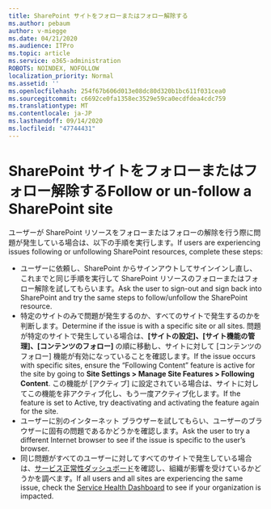 ```yaml
---
title: SharePoint サイトをフォローまたはフォロー解除する
ms.author: pebaum
author: v-miegge
ms.date: 04/21/2020
ms.audience: ITPro
ms.topic: article
ms.service: o365-administration
ROBOTS: NOINDEX, NOFOLLOW
localization_priority: Normal
ms.assetid: ''
ms.openlocfilehash: 254f67b606d013e08dc80d320b1bc611f031cea0
ms.sourcegitcommit: c6692ce0fa1358ec3529e59ca0ecdfdea4cdc759
ms.translationtype: MT
ms.contentlocale: ja-JP
ms.lasthandoff: 09/14/2020
ms.locfileid: "47744431"
---
```

# <a name="follow-or-un-follow-a-sharepoint-site"></a><span data-ttu-id="ed842-102">SharePoint サイトをフォローまたはフォロー解除する</span><span class="sxs-lookup"><span data-stu-id="ed842-102">Follow or un-follow a SharePoint site</span></span>

<span data-ttu-id="ed842-103">ユーザーが SharePoint リソースをフォローまたはフォローの解除を行う際に問題が発生している場合は、以下の手順を実行します。</span><span class="sxs-lookup"><span data-stu-id="ed842-103">If users are experiencing issues following or unfollowing SharePoint resources, complete these steps:</span></span>

* <span data-ttu-id="ed842-104">ユーザーに依頼し、SharePoint からサインアウトしてサインインし直し、これまでと同じ手順を実行して SharePoint リソースのフォローまたはフォロー解除を試してもらいます。</span><span class="sxs-lookup"><span data-stu-id="ed842-104">Ask the user to sign-out and sign back into SharePoint and try the same steps to follow/unfollow the SharePoint resource.</span></span>
* <span data-ttu-id="ed842-105">特定のサイトのみで問題が発生するのか、すべてのサイトで発生するのかを判断します。</span><span class="sxs-lookup"><span data-stu-id="ed842-105">Determine if the issue is with a specific site or all sites.</span></span> <span data-ttu-id="ed842-106">問題が特定のサイトで発生している場合は、**[サイトの設定]、[サイト機能の管理]、[コンテンツのフォロー]** の順に移動し、サイトに対して [コンテンツのフォロー] 機能が有効になっていることを確認します。</span><span class="sxs-lookup"><span data-stu-id="ed842-106">If the issue occurs with specific sites, ensure the “Following Content” feature is active for the site by going to **Site Settings > Manage Site Features > Following Content**.</span></span> <span data-ttu-id="ed842-107">この機能が [アクティブ] に設定されている場合は、サイトに対してこの機能を非アクティブ化し、もう一度アクティブ化します。</span><span class="sxs-lookup"><span data-stu-id="ed842-107">If the feature is set to Active, try deactivating and activating the feature again for the site.</span></span>
* <span data-ttu-id="ed842-108">ユーザーに別のインターネット ブラウザーを試してもらい、ユーザーのブラウザーに固有の問題であるかどうかを確認します。</span><span class="sxs-lookup"><span data-stu-id="ed842-108">Ask the user to try a different Internet browser to see if the issue is specific to the user’s browser.</span></span>
* <span data-ttu-id="ed842-109">同じ問題がすべてのユーザーに対してすべてのサイトで発生している場合は、[サービス正常性ダッシュボード](https://admin.microsoft.com/AdminPortal/Home#/servicehealth)を確認し、組織が影響を受けているかどうかを調べます。</span><span class="sxs-lookup"><span data-stu-id="ed842-109">If all users and all sites are experiencing the same issue, check the [Service Health Dashboard](https://admin.microsoft.com/AdminPortal/Home#/servicehealth) to see if your organization is impacted.</span></span>
